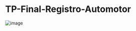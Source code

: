 # TP-Final-Registro-Automotor
![image](https://github.com/user-attachments/assets/2300395f-45fd-4a53-9558-f967c3e35757)
